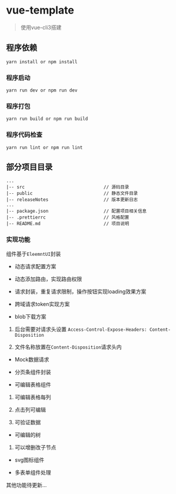 # vue-template

> 使用vue-cli3搭建

## 程序依赖
```
yarn install or npm install
```

### 程序启动
```
yarn run dev or npm run dev
```

### 程序打包
```
yarn run build or npm run build
```

### 程序代码检查
```
yarn run lint or npm run lint
```

## 部分项目目录

```
...
|-- src                              // 源码目录
|-- public                           // 静态文件目录
|-- releaseNotes                     // 版本更新日志
...
|-- package.json                     // 配置项目相关信息
|-- .prettierrc                      // 风格配置
|-- README.md                        // 项目说明
```

### 实现功能

组件基于`EleemntUI`封装

- 动态请求配置方案

- 动态添加路由，实现路由权限

- 请求封装，重复请求限制，操作按钮实现loading效果方案

- 跨域请求token实现方案

- blob下载方案

1. 后台需要对请求头设置 `Access-Control-Expose-Headers: Content-Disposition`

2. 文件名称放置在`Content-Disposition`请求头内

- Mock数据请求

- 分页条组件封装

- 可编辑表格组件

1. 可编辑表格每列

2. 点击列可编辑

3. 可验证数据

- 可编辑的树

1. 可以增删改子节点

- svg图标组件

- 多表单组件处理

其他功能待更新...